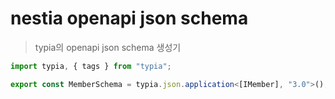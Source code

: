 # nestia openapi json schema

> typia의 openapi json schema 생성기

```ts
import typia, { tags } from "typia";

export const MemberSchema = typia.json.application<[IMember], "3.0">(); // 3.0은 openapi 버전 /// 3.0 | 3.1
```
